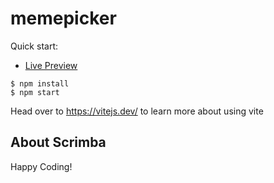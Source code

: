 # memepicker
Quick start:
- <a href="https://meme-3picker.netlify.app/">Live Preview</a>
```
$ npm install
$ npm start
````

Head over to https://vitejs.dev/ to learn more about using vite
## About Scrimba

Happy Coding!
